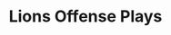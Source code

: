 ---
layout: playbook
title: Lions Offense Plays
team: lions
unit: offense
permalink: /lions/offense/
---